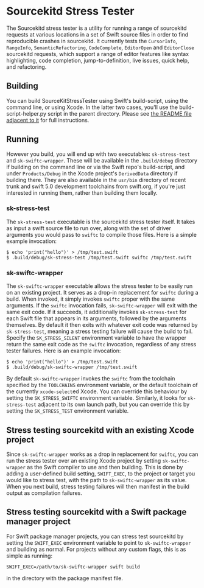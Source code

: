 # Sourcekitd Stress Tester

The Sourcekitd stress tester is a utility for running a range of sourcekitd requests at various locations in a set of Swift source files in order to find reproducible crashes in sourcekitd. It currently tests the `CursorInfo`, `RangeInfo`, `SemanticRefactoring`, `CodeComplete`, `EditorOpen` and `EditorClose` sourcekitd requests, which support a range of editor features like syntax highlighting, code completion, jump-to-definition, live issues, quick help, and refactoring.


## Building

You can build SourceKitStressTester using Swift's build-script, using the command line, or using Xcode. In the latter two cases, you'll use the build-script-helper.py script in the parent directory. Please see [the README file adjacent to it](../README.md) for full instructions.

## Running

However you build, you will end up with two executables: `sk-stress-test` and `sk-swiftc-wrapper`. These will be available in the `.build/debug` directory if building on the command line or via the Swift repo's build-script, and under `Products/Debug` in the Xcode project's `DerivedData` directory if building there. They are also available in the `usr/bin` directory of recent trunk and swift 5.0 development toolchains from swift.org, if you're just interested in running them, rather than building them locally.

### sk-stress-test
The `sk-stress-test` executable is the sourcekitd stress tester itself. It takes as input a swift source file to run over, along with the set of driver arguments you would pass to `swiftc` to compile those files. Here is a simple example invocation:

```
$ echo 'print("hello")' > /tmp/test.swift
$ .build/debug/sk-stress-test /tmp/test.swift swiftc /tmp/test.swift
```

### sk-swiftc-wrapper
The `sk-swiftc-wrapper` executable allows the stress tester to be easily run on an existing project. It serves as a drop-in replacement for `swiftc` during a build. When invoked, it simply invokes `swiftc` proper with the same arguments. If the `swiftc` invocation fails, `sk-swiftc-wrapper` will exit with the same exit code. If it succeeds, it additionally invokes `sk-stress-test` for each Swift file that appears in its arguments, followed by the arguments themselves. By default it then exits with whatever exit code was returned by `sk-stress-test`, meaning a stress testing failure will cause the build to fail. Specify the `SK_STRESS_SILENT` environment variable to have the wrapper return the same exit code as the `swiftc` invocation, regardless of any stress tester failures. Here is an example invocation:
```
$ echo 'print("hello")' > /tmp/test.swift
$ .build/debug/sk-swiftc-wrapper /tmp/test.swift
```

By default `sk-swiftc-wrapper` invokes the `swiftc` from the toolchain specified by the `TOOLCHAINS` environment variable, or the default toolchain of the currently `xcode-select`ed Xcode. You can override this behaviour by setting the `SK_STRESS_SWIFTC` environment variable. Similarly, it looks for `sk-stress-test` adjacent to its own launch path, but you can override this by setting the `SK_STRESS_TEST` environment variable.

## Stress testing sourcekitd with an existing Xcode project

Since `sk-swiftc-wrapper` works as a drop in replacement for `swiftc`, you can run the stress tester over an existing Xcode project by setting `sk-swiftc-wrapper` as the Swift compiler to use and then building. This is done by adding a user-defined build setting, `SWIFT_EXEC`, to the project or target you would like to stress test, with the path to `sk-swiftc-wrapper` as its value. When you next build, stress testing failures will then manifest in the build output as compilation failures.

## Stress testing sourcekitd with a Swift package manager project

For Swift package manager projects, you can stress test sourcekitd by setting the `SWIFT_EXEC` environment variable to point to `sk-swiftc-wrapper` and building as normal. For projects without any custom flags, this is as simple as running:
```
SWIFT_EXEC=/path/to/sk-swiftc-wrapper swift build
```
in the directory with the package manifest file.

